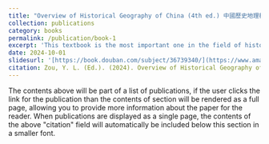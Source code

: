 ```yaml
---
title: "Overview of Historical Geography of China (4th ed.) 中國歷史地理概述"
collection: publications
category: books
permalink: /publication/book-1
excerpt: 'This textbook is the most important one in the field of historical geography. Haonan is a key reviser and editor of this edition. The book covers topics such as the changes in climate, vegetation, river systems, coastlines, deserts, territorial boundaries, historical administrative divisions, population growth, distribution, and migration, regional development and geographical differences in ancient agriculture, the distribution and rise and fall of industries and mining over the dynasties, the historical changes in urban distribution and transportation routes, the regional differences in historical landscapes and their transformations, among others.'
date: 2024-10-01
slidesurl: '[https://book.douban.com/subject/36739340/](https://www.amazon.ca/%E4%B8%AD%E5%9B%BD%E5%8E%86%E5%8F%B2%E5%9C%B0%E7%90%86%E6%A6%82%E8%BF%B0%EF%BC%88%E7%AC%AC%E5%9B%9B%E7%89%88%EF%BC%89/dp/7572019137)'
citation: Zou, Y. L. (Ed.). (2024). Overview of Historical Geography of China (4th ed.). 中國歷史地理概述. Shanghai Educational Publishing House.
---
```


The contents above will be part of a list of publications, if the user clicks the link for the publication than the contents of section will be rendered as a full page, allowing you to provide more information about the paper for the reader. When publications are displayed as a single page, the contents of the above "citation" field will automatically be included below this section in a smaller font.
